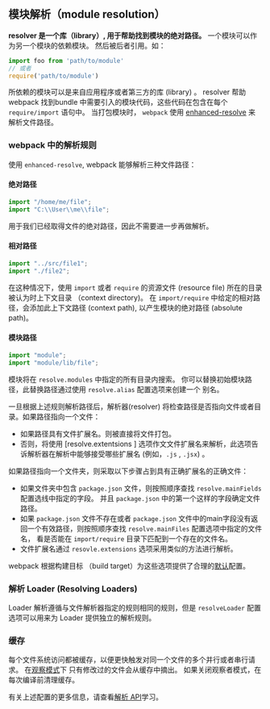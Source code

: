 ## 模块解析（module resolution）

**resolver 是一个库（library）, 用于帮助找到模块的绝对路径。** 一个模块可以作为另一个模块的依赖模块。 然后被后者引用。如：

```javascript
import foo from 'path/to/module'
// 或者
require('path/to/module')
```

所依赖的模块可以是来自应用程序或者第三方的库 (library) 。 resolver 帮助 webpack 找到bundle 中需要引入的模块代码，这些代码在包含在每个 `require/import` 语句中。 当打包模块时， `webpack` 使用  [enhanced-resolve](https://github.com/webpack/enhanced-resolve)  来解析文件路径。

### webpack 中的解析规则

使用 `enhanced-resolve`, webpack 能够解析三种文件路径：

#### 绝对路径

```javascript
import "/home/me/file";
import "C:\\User\\me\\file";
```

用于我们已经取得文件的绝对路径，因此不需要进一步再做解析。

#### 相对路径

```javascript
import "../src/file1";
import "./file2";
```

在这种情况下，使用 `import` 或者 `require` 的资源文件 (resource file) 所在的目录被认为时上下文目录 （context directory)。 在 `import/require` 中给定的相对路径，会添加此上下文路径 (context path), 以产生模块的绝对路径 (absolute path)。

#### 模块路径

```javascript
import "module";
import "module/lib/file";
```

模块将在 `resolve.modules` 中指定的所有目录内搜索。 你可以替换初始模块路径，此替换路径通过使用 `resolve.alias` 配置选项来创建一个 别名。 

一旦根据上述规则解析路径后，解析器(resolver) 将检查路径是否指向文件或者目录。如果路径指向一个文件：

- 如果路径具有文件扩展名。则被直接将文件打包。
- 否则，将使用 [resolve.extentsions ] 选项作文文件扩展名来解析，此选项告诉解析器在解析中能够接受哪些扩展名 (例如，`.js` , `.jsx`) 。

如果路径指向一个文件夹，则采取以下步骤占到具有正确扩展名的正确文件：

- 如果文件夹中包含 `package.json` 文件，则按照顺序查找 `resolve.mainFields` 配置选线中指定的字段。 并且 `package.json` 中的第一个这样的字段确定文件路径。
- 如果 `package.json` 文件不存在或者 `package.json` 文件中的main字段没有返回一个有效路径，则按照顺序查找 `resolve.mainFiles` 配置选项中指定的文件名， 看是否能在 `import/require` 目录下匹配到一个存在的文件名。 
- 文件扩展名通过 `resovle.extensions` 选项采用类似的方法进行解析。

webpack 根据构建目标 （build target）为这些选项提供了合理的[默认](https://www.webpackjs.com/configuration/resolve)配置。

### 解析 Loader (Resolving Loaders)

Loader 解析遵循与文件解析器指定的规则相同的规则，但是 `resolveLoader` 配置选项可以用来为 Loader 提供独立的解析规则。

### 缓存

每个文件系统访问都被缓存，以便更快触发对同一个文件的多个并行或者串行请求。 在[观察模式](https://www.webpackjs.com/configuration/watch/#watch)下 只有修改过的文件会从缓存中摘出。 如果关闭观察者模式，在每次编译前清理缓存。

有关上述配置的更多信息，请查看[解析 API](https://www.webpackjs.com/configuration/resolve)学习。